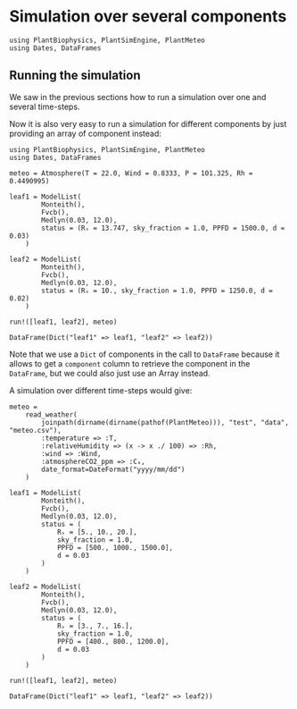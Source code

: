 # Simulation over several components

```@setup usepkg
using PlantBiophysics, PlantSimEngine, PlantMeteo
using Dates, DataFrames
```

## Running the simulation

We saw in the previous sections how to run a simulation over one and several time-steps.

Now it is also very easy to run a simulation for different components by just providing an array of component instead:

```@example usepkg
using PlantBiophysics, PlantSimEngine, PlantMeteo
using Dates, DataFrames

meteo = Atmosphere(T = 22.0, Wind = 0.8333, P = 101.325, Rh = 0.4490995)

leaf1 = ModelList(
        Monteith(),
        Fvcb(),
        Medlyn(0.03, 12.0),
        status = (Rₛ = 13.747, sky_fraction = 1.0, PPFD = 1500.0, d = 0.03)
    )

leaf2 = ModelList(
        Monteith(),
        Fvcb(),
        Medlyn(0.03, 12.0),
        status = (Rₛ = 10., sky_fraction = 1.0, PPFD = 1250.0, d = 0.02)
    )

run!([leaf1, leaf2], meteo)

DataFrame(Dict("leaf1" => leaf1, "leaf2" => leaf2))
```

Note that we use a `Dict` of components in the call to `DataFrame` because it allows to get a `component` column to retrieve the component in the `DataFrame`, but we could also just use an Array instead.

A simulation over different time-steps would give:

```@example usepkg
meteo =
    read_weather(
        joinpath(dirname(dirname(pathof(PlantMeteo))), "test", "data", "meteo.csv"),
        :temperature => :T,
        :relativeHumidity => (x -> x ./ 100) => :Rh,
        :wind => :Wind,
        :atmosphereCO2_ppm => :Cₐ,
        date_format=DateFormat("yyyy/mm/dd")
    )

leaf1 = ModelList(
        Monteith(),
        Fvcb(),
        Medlyn(0.03, 12.0),
        status = (
            Rₛ = [5., 10., 20.],
            sky_fraction = 1.0,
            PPFD = [500., 1000., 1500.0],
            d = 0.03
        )
    )

leaf2 = ModelList(
        Monteith(),
        Fvcb(),
        Medlyn(0.03, 12.0),
        status = (
            Rₛ = [3., 7., 16.],
            sky_fraction = 1.0,
            PPFD = [400., 800., 1200.0],
            d = 0.03
        )
    )

run!([leaf1, leaf2], meteo)

DataFrame(Dict("leaf1" => leaf1, "leaf2" => leaf2))
```
